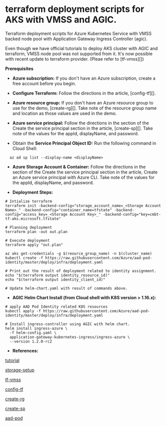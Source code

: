# terraform deployment scripts for AKS with VMSS and AGIC.

Terraform deployment scripts for Azure Kubernetes Service with VMSS backed node pool with Application Gateway Ingress Controller (agic).

Even though we have official tutorials to deploy AKS cluster with AGIC and terraform, VMSS node pool was not supported from it. It's now possible with recent update to terraform provider. (Pleae refer to [tf-vmss][])

**Prerequisites**  

+ **Azure subscription:** If you don't have an Azure subscription, create a free account before you begin.

+ **Configure Terraform:** Follow the directions in the article, [config-tf][].

+ **Azure resource group:** If you don't have an Azure resource group to use for the demo, [create-rg][]. Take note of the resource group name and location as those values are used in the demo.

+ **Azure service principal:** Follow the directions in the section of the Create the service principal section in the article, [create-sp][]. Take note of the values for the appId, displayName, and password.

+ Obtain the **Service Principal Object ID:** Run the following command in Cloud Shell:  
```
  az ad sp list --display-name <displayName>
``` 
+ **Azure Storage Account & Container:** Follow the directions in the section of the Create the service principal section in the article, Create an Azure service principal with Azure CLI. Take note of the values for the appId, displayName, and password.


* **Deployment Steps:**  

```
# Intialize terraform
terraform init -backend-config="storage_account_name=_<Storage Account Name>_" -backend-config="container_name=tfstate" -backend-config="access_key=_<Storage Account Key>_" -backend-config="key=cmbt-tf-aks.microsoft.tfstate"

# Planning deployment
terraform plan -out out.plan

# Execute deployment
terraform apply "out.plan"

az aks get-credentials -g $(reource_group_name) -n $(cluster_name)
kubectl create -f https://raw.githubusercontent.com/Azure/aad-pod-identity/master/deploy/infra/deployment.yaml

# Print out the result of deployment related to identity assignment.
echo "$(terraform output identity_resource_id)"
echo "$(terraform output identity_client_id)"

# Update helm-chart.yaml with result of commands above.
```

* **AGIC Helm Chart Install (from Cloud shell with K8S version > 1.16.x):**

```
# apply AAD Pod Identity related K8S resources
kubectl apply -f https://raw.githubusercontent.com/Azure/aad-pod-identity/master/deploy/infra/deployment.yaml

# Install ingress-controller using AGIC with helm chart.
helm install ingress-azure \
  -f helm-config.yaml \
  application-gateway-kubernetes-ingress/ingress-azure \
  --version 1.2.0-rc2
```

* **References:**

[tutorial](https://docs.microsoft.com/en-us/azure/developer/terraform/create-k8s-cluster-with-aks-applicationgateway-ingress, "Tutorial: Create an Application Gateway ingress controller in Azure Kubernetes Service")

[storage-setup](https://docs.microsoft.com/en-us/azure/developer/terraform/create-k8s-cluster-with-aks-applicationgateway-ingress#configure-azure-storage-to-store-terraform-state, "Configure Azure storage to store Terraform state")

[tf-vmss](https://www.danielstechblog.io/terraform-working-with-aks-multiple-node-pools-in-tf-azure-provider-version-1-37/, "Terraform – Working with AKS multiple node pools in TF Azure provider version 1.37")

[config-tf](https://docs.microsoft.com/en-us/azure/developer/terraform/install-configure, "Quickstart: Install and configure Terraform to provision Azure resources")

[create-rg](https://docs.microsoft.com/en-us/azure/azure-resource-manager/management/manage-resource-groups-portal#create-resource-groups, "Manage Azure Resource Manager resource groups by using the Azure portal")

[create-sp](https://docs.microsoft.com/en-us/cli/azure/create-an-azure-service-principal-azure-cli?view=azure-cli-latest, "Create an Azure service principal with the Azure CLI")

[aad-pod](https://github.com/Azure/aad-pod-identity, "AAD Pod Identity")

